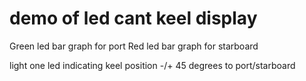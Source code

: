 demo of led cant keel display
====
Green led bar graph for port
Red led bar graph for starboard

light one led indicating keel position -/+ 45 degrees to port/starboard

